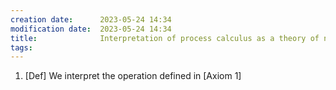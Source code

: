 ```yaml
---
creation date:		2023-05-24 14:34
modification date:	2023-05-24 14:34
title: 				Interpretation of process calculus as a theory of number and arithmetic
tags:
---
```

1. [Def] We interpret the operation defined in [Axiom 1]